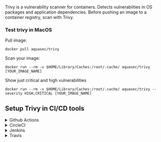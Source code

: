 Trivy is a vulnerability scanner for containers. Detects vulnerabilties in OS packages and application dependencies.
Before pushing an image to a container registry, scan with Trivy.  

### Test trivy in MacOS

Pull image: 

`docker pull aquasec/trivy`

Scan your image:

`docker run --rm -v $HOME/Library/Caches:/root/.cache/ aquasec/trivy [YOUR_IMAGE_NAME]`

Show just critical and high vulnerabilities 

`docker run --rm -v $HOME/Library/Caches:/root/.cache/ aquasec/trivy --severity HIGH,CRITICAL [YOUR_IMAGE_NAME]` 


## Setup Trivy in CI/CD tools 

<details>
  <summary>Github Actions</summary>

 There are two workflows in `.github/workflows` folder:

   - `scan.yml` workflow builds and scans an image.
   - `scan_and_push.yml` workflow builds, scans and pushes an image in Google Container Registry. 
 
 When using `scan_and_push.yml` please make sure you have setup Google Container Registry.
- Create a Service Account
- Add the Cloud Build Service Account role to this Service Account
- Generate a key for this Service Account
- Create a SECRET in your repository named `GCLOUD_SERVICE_ACCOUNT_KEY` with the value of :
  
    ⋅⋅*  `cat path-to/key.json | base64 -b 0` for MacOS 

    ⋅⋅*  `cat path-to/key.json | base64 -w 0` for Linux 

  Job will fail when critical and high vulnerabilties are found, if one of the options is used:

    - `args: --exit-code 1 --severity CRITICAL,HIGH --no-progress us.gcr.io/${GOOGLE_PROJECT}/${YOUR_IMAGE}` 
    - `args: --exit-code 0 --severity MEDIUM,LOW --no-progress us.gcr.io/${GOOGLE_PROJECT}/${YOUR_IMAGE}`

</details>

<details>
  <summary>CircleCI</summary>

</details>

<details>
  <summary>Jenkins</summary>

</details>

<details>
  <summary>Travis</summary>

</details>


